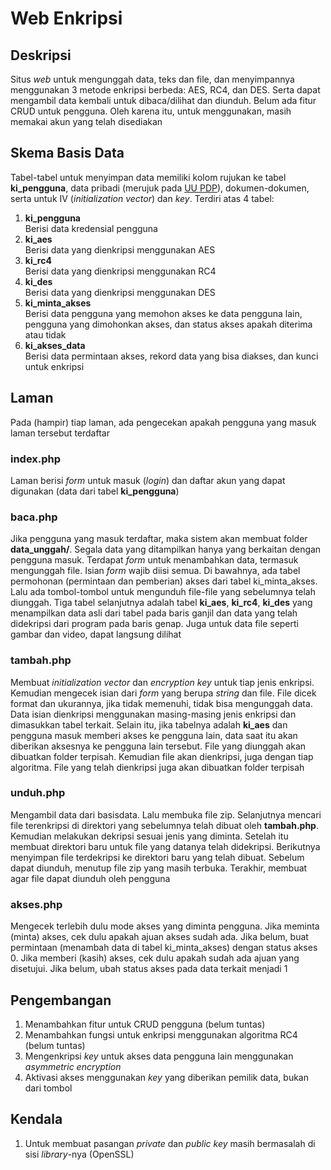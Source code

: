 # Web Enkripsi

## Deskripsi
Situs _web_ untuk mengunggah data, teks dan file, dan menyimpannya menggunakan 3 metode enkripsi berbeda: AES, RC4, dan DES. Serta dapat mengambil data kembali untuk dibaca/dilihat dan diunduh. Belum ada fitur CRUD untuk pengguna. Oleh karena itu, untuk menggunakan, masih memakai akun yang telah disediakan

## Skema Basis Data
Tabel-tabel untuk menyimpan data memiliki kolom rujukan ke tabel **ki_pengguna**, data pribadi (merujuk pada [UU PDP](https://peraturan.bpk.go.id/Details/229798/uu-no-27-tahun-2022)), dokumen-dokumen, serta untuk IV (_initialization vector_) dan _key_. Terdiri atas 4 tabel: <br />
1. **ki_pengguna** <br />
    Berisi data kredensial pengguna <br />
2. **ki_aes** <br />
    Berisi data yang dienkripsi menggunakan AES <br />
3. **ki_rc4** <br />
    Berisi data yang dienkripsi menggunakan RC4 <br />
4. **ki_des** <br />
    Berisi data yang dienkripsi menggunakan DES <br />
5. **ki_minta_akses** <br />
    Berisi data pengguna yang memohon akses ke data pengguna lain, pengguna yang dimohonkan akses, dan status akses apakah diterima atau tidak <br />
6. **ki_akses_data** <br />
    Berisi data permintaan akses, rekord data yang bisa diakses, dan kunci untuk enkripsi

## Laman
Pada (hampir) tiap laman, ada pengecekan apakah pengguna yang masuk laman tersebut terdaftar

### index.php
Laman berisi _form_ untuk masuk (_login_) dan daftar akun yang dapat digunakan (data dari tabel **ki_pengguna**)

### baca.php
Jika pengguna yang masuk terdaftar, maka sistem akan membuat folder **data_unggah/**. Segala data yang ditampilkan hanya yang berkaitan dengan pengguna masuk. Terdapat _form_ untuk menambahkan data, termasuk mengunggah file. Isian _form_ wajib diisi semua. Di bawahnya, ada tabel permohonan (permintaan dan pemberian) akses dari tabel ki_minta_akses. Lalu ada tombol-tombol untuk mengunduh file-file yang sebelumnya telah diunggah. Tiga tabel selanjutnya adalah tabel **ki_aes**, **ki_rc4**, **ki_des** yang menampilkan data asli dari tabel pada baris ganjil dan data yang telah didekripsi dari program pada baris genap. Juga untuk data file seperti gambar dan video, dapat langsung dilihat

### tambah.php
Membuat _initialization vector_ dan _encryption key_ untuk tiap jenis enkripsi. Kemudian mengecek isian dari _form_ yang berupa _string_ dan file. File dicek format dan ukurannya, jika tidak memenuhi, tidak bisa mengunggah data. Data isian dienkripsi menggunakan masing-masing jenis enkripsi dan dimasukkan tabel terkait. Selain itu, jika tabelnya adalah **ki_aes** dan pengguna masuk memberi akses ke pengguna lain, data saat itu akan diberikan aksesnya ke pengguna lain tersebut. File yang diunggah akan dibuatkan folder terpisah. Kemudian file akan dienkripsi, juga dengan tiap algoritma. File yang telah dienkripsi juga akan dibuatkan folder terpisah

### unduh.php
Mengambil data dari basisdata. Lalu membuka file zip. Selanjutnya mencari file terenkripsi di direktori yang sebelumnya telah dibuat oleh **tambah.php**. Kemudian melakukan dekripsi sesuai jenis yang diminta. Setelah itu membuat direktori baru untuk file yang datanya telah didekripsi. Berikutnya menyimpan file terdekripsi ke direktori baru yang telah dibuat. Sebelum dapat diunduh, menutup file zip yang masih terbuka. Terakhir, membuat agar file dapat diunduh oleh pengguna

### akses.php
Mengecek terlebih dulu mode akses yang diminta pengguna. Jika meminta (minta) akses, cek dulu apakah ajuan akses sudah ada. Jika belum, buat permintaan (menambah data di tabel ki_minta_akses) dengan status akses 0. Jika memberi (kasih) akses, cek dulu apakah sudah ada ajuan yang disetujui. Jika belum, ubah status akses pada data terkait menjadi 1

## Pengembangan
1. Menambahkan fitur untuk CRUD pengguna (belum tuntas)
2. Menambahkan fungsi untuk enkripsi menggunakan algoritma RC4 (belum tuntas)
3. Mengenkripsi _key_ untuk akses data pengguna lain menggunakan _asymmetric encryption_ 
4. Aktivasi akses menggunakan _key_ yang diberikan pemilik data, bukan dari tombol

## Kendala
1. Untuk membuat pasangan _private_ dan _public key_ masih bermasalah di sisi _library_-nya (OpenSSL)